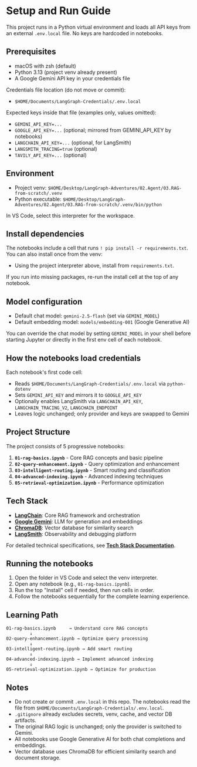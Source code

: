 # Setup and Run Guide

This project runs in a Python virtual environment and loads all API keys from an external `.env.local` file. No keys are hardcoded in notebooks.

## Prerequisites

- macOS with zsh (default)
- Python 3.13 (project venv already present)
- A Google Gemini API key in your credentials file

Credentials file location (do not move or commit):

- `$HOME/Documents/LangGraph-Credentials/.env.local`

Expected keys inside that file (examples only, values omitted):

- `GEMINI_API_KEY=...`
- `GOOGLE_API_KEY=...` (optional; mirrored from GEMINI_API_KEY by notebooks)
- `LANGCHAIN_API_KEY=...` (optional, for LangSmith)
- `LANGSMITH_TRACING=true` (optional)
- `TAVILY_API_KEY=...` (optional)

## Environment

- Project venv: `$HOME/Desktop/LangGraph-Adventures/02.Agent/03.RAG-from-scratch/.venv`
- Python executable: `$HOME/Desktop/LangGraph-Adventures/02.Agent/03.RAG-from-scratch/.venv/bin/python`

In VS Code, select this interpreter for the workspace.

## Install dependencies

The notebooks include a cell that runs `! pip install -r requirements.txt`. You can also install once from the venv:

- Using the project interpreter above, install from `requirements.txt`.

If you run into missing packages, re-run the install cell at the top of any notebook.

## Model configuration

- Default chat model: `gemini-2.5-flash` (set via `GEMINI_MODEL`)
- Default embedding model: `models/embedding-001` (Google Generative AI)

You can override the chat model by setting `GEMINI_MODEL` in your shell before starting Jupyter or directly in the first env cell of each notebook.

## How the notebooks load credentials

Each notebook's first code cell:

- Reads `$HOME/Documents/LangGraph-Credentials/.env.local` via `python-dotenv`
- Sets `GEMINI_API_KEY` and mirrors it to `GOOGLE_API_KEY`
- Optionally enables LangSmith via `LANGCHAIN_API_KEY`, `LANGCHAIN_TRACING_V2`, `LANGCHAIN_ENDPOINT`
- Leaves logic unchanged; only provider and keys are swapped to Gemini

## Project Structure

The project consists of 5 progressive notebooks:

1. **`01-rag-basics.ipynb`** - Core RAG concepts and basic pipeline
2. **`02-query-enhancement.ipynb`** - Query optimization and enhancement
3. **`03-intelligent-routing.ipynb`** - Smart routing and classification
4. **`04-advanced-indexing.ipynb`** - Advanced indexing techniques
5. **`05-retrieval-optimization.ipynb`** - Performance optimization

## Tech Stack

- **[LangChain](https://python.langchain.com/)**: Core RAG framework and orchestration
- **[Google Gemini](https://ai.google.dev/)**: LLM for generation and embeddings
- **[ChromaDB](https://www.trychroma.com/)**: Vector database for similarity search
- **[LangSmith](https://smith.langchain.com/)**: Observability and debugging platform

For detailed technical specifications, see **[Tech Stack Documentation](techstack.md)**.

## Running the notebooks

1) Open the folder in VS Code and select the venv interpreter.
2) Open any notebook (e.g., `01-rag-basics.ipynb`).
3) Run the top "Install" cell if needed, then run cells in order.
4) Follow the notebooks sequentially for the complete learning experience.

## Learning Path

```
01-rag-basics.ipynb     → Understand core RAG concepts
         ↓
02-query-enhancement.ipynb → Optimize query processing
         ↓
03-intelligent-routing.ipynb → Add smart routing
         ↓
04-advanced-indexing.ipynb → Implement advanced indexing
         ↓
05-retrieval-optimization.ipynb → Optimize for production
```

## Notes

- Do not create or commit `.env.local` in this repo. The notebooks read the file from `$HOME/Documents/LangGraph-Credentials/.env.local`.
- `.gitignore` already excludes secrets, venv, cache, and vector DB artifacts.
- The original RAG logic is unchanged; only the provider is switched to Gemini.
- All notebooks use Google Generative AI for both chat completions and embeddings.
- Vector database uses ChromaDB for efficient similarity search and document storage.
